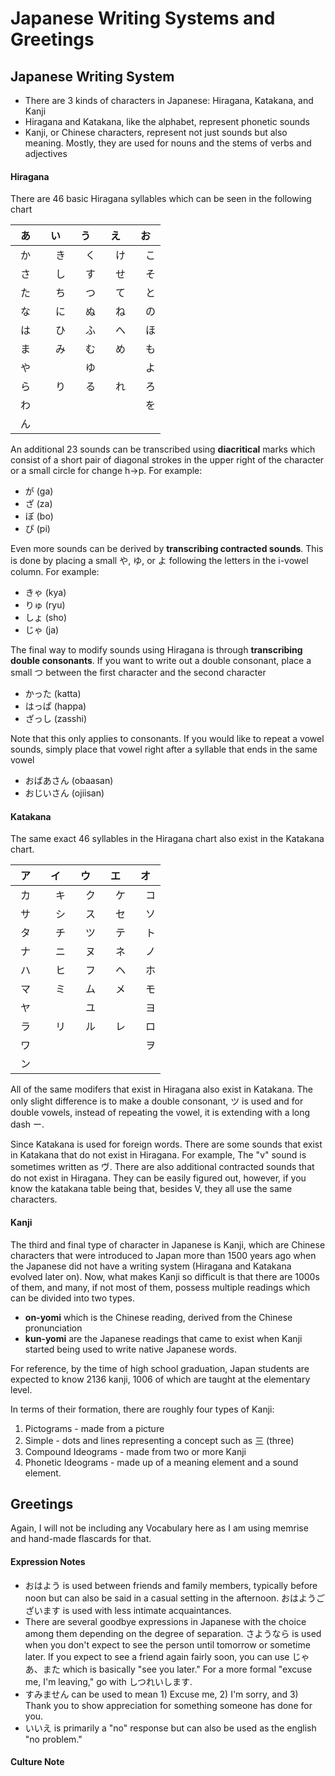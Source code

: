 # Japanese Writing Systems and Greetings

## Japanese Writing System

 - There are 3 kinds of characters in Japanese: Hiragana, Katakana, and Kanji
 - Hiragana and Katakana, like the alphabet, represent phonetic sounds
 - Kanji, or Chinese characters, represent not just sounds but also meaning. Mostly, they are used for nouns and the stems of verbs and adjectives

#### Hiragana

There are 46 basic Hiragana syllables which can be seen in the following chart

| **あ** | **い** | **う** | **え** | **お** |
|:------:|:------:|:------:|:------:|:------:|
|   か　 | 　き   | 　く   | 　け   | 　こ   |
|   さ　 | 　し   | 　す   | 　せ   | 　そ   |
|   た　 | 　ち   | 　つ   | 　て   | 　と   |
|   な　 | 　に   | 　ぬ   | 　ね   | 　の   |
|   は　 | 　ひ   | 　ふ   | 　へ   | 　ほ   |
|   ま　 | 　み   | 　む   | 　め   | 　も   |
|   や　 | 　　   | 　ゆ   | 　　   | 　よ   |
|   ら　 | 　り   | 　る   | 　れ   | 　ろ   |
|   わ　 | 　　   | 　　   | 　　   | 　を   |
|   ん　 | 　　   | 　　   | 　　   | 　　   |

An additional 23 sounds can be transcribed using **diacritical** marks which consist of a short pair of diagonal strokes in the upper right of the character or a small circle for change h->p. For example:
 * が (ga)
 * ざ (za)
 * ぼ (bo)
 * ぴ (pi)


Even more sounds can be derived by **transcribing contracted sounds**. This is done by placing a small や, ゆ, or よ following the letters in the i-vowel column. For example:

 * きゃ (kya)
 * りゅ (ryu)
 * しょ (sho)
 * じゃ (ja)

The final way to modify sounds using Hiragana is through **transcribing double consonants**. If you want to write out a double consonant, place a small つ between the first character and the second character

 * かった  (katta)
 * はっぱ  (happa)
 * ざっし  (zasshi)

Note that this only applies to consonants. If you would like to repeat a vowel sounds, simply place that vowel right after a syllable that ends in the same vowel

 * おばあさん   (obaasan)
 * おじいさん   (ojiisan)

#### Katakana

The same exact 46 syllables in the Hiragana chart also exist in the Katakana chart.

| **ア** | **イ** | **ウ** | **エ** | **オ** |
|:------:|:------:|:------:|:------:|:------:|
|   カ　 | 　キ   | 　ク   | 　ケ   | 　コ   |
|   サ　 | 　シ   | 　ス   | 　セ   | 　ソ   |
|   タ　 | 　チ   | 　ツ   | 　テ   | 　ト   |
|   ナ　 | 　ニ   | 　ヌ   | 　ネ   | 　ノ   |
|   ハ　 | 　ヒ   | 　フ   | 　ヘ   | 　ホ   |
|   マ　 | 　ミ   | 　ム   | 　メ   | 　モ   |
|   ヤ　 | 　　   | 　ユ   | 　　   | 　ヨ   |
|   ラ　 | 　リ   | 　ル   | 　レ   | 　ロ   |
|   ワ　 | 　　   | 　　   | 　　   | 　ヲ   |
|   ン　 | 　　   | 　　   | 　　   | 　　   |

All of the same modifers that exist in Hiragana also exist in Katakana. The only slight difference is to make a double consonant, ツ is used and for double vowels, instead of repeating the vowel, it is extending with a long dash ー.

Since Katakana is used for foreign words. There are some sounds that exist in Katakana that do not exist in Hiragana. For example, The "v" sound is sometimes written as ヴ. There are also additional contracted sounds that do not exist in Hiragana. They can be easily figured out, however, if you know the katakana table being that, besides V, they all use the same characters.

#### Kanji

The third and final type of character in Japanese is Kanji, which are Chinese characters that were introduced to Japan more than 1500 years ago when the Japanese did not have a writing system (Hiragana and Katakana evolved later on). Now, what makes Kanji so difficult is that there are 1000s of them, and many, if not most of them, possess multiple readings which can be divided into two types.

 - **on-yomi** which is the Chinese reading, derived from the Chinese pronunciation
 - **kun-yomi** are the Japanese readings that came to exist when Kanji started being used to write native Japanese words.

For reference, by the time of high school graduation, Japan students are expected to know 2136 kanji, 1006 of which are taught at the elementary level.

In terms of their formation, there are roughly four types of Kanji:

 1. Pictograms - made from a picture
 2. Simple - dots and lines representing a concept such as 三 (three)
 3. Compound Ideograms - made from two or more Kanji
 4. Phonetic Ideograms - made up of a meaning element and a sound element.


## Greetings

Again, I will not be including any Vocabulary here as I am using memrise and hand-made flascards for that.

#### Expression Notes

 - おはよう is used between friends and family members, typically before noon but can also be said in a casual setting in the afternoon. おはようございます is used with less intimate acquaintances.
 - There are several goodbye expressions in Japanese with the choice among them depending on the degree of separation. さようなら is used when you don't expect to see the person until tomorrow or sometime later. If you expect to see a friend again fairly soon, you can use じゃあ、また which is basically "see you later." For a more formal "excuse me, I'm leaving," go with しつれいします.
 - すみません can be used to mean 1) Excuse me, 2) I'm sorry, and 3) Thank you to show appreciation for something someone has done for you.
 - いいえ is primarily a "no" response but can also be used as the english "no problem."

#### Culture Note
